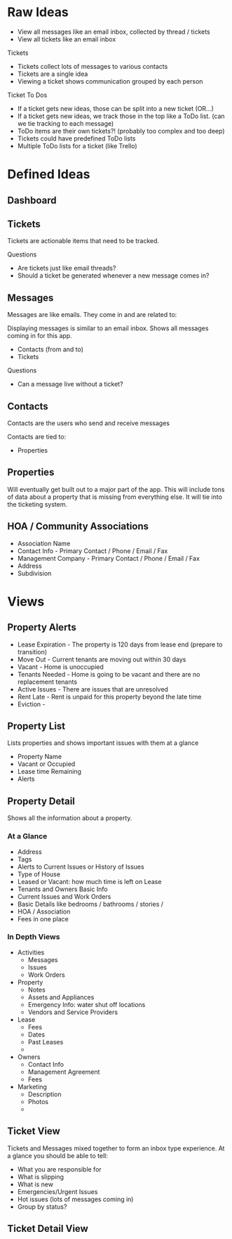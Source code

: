 


# Raw Ideas

* View all messages like an email inbox, collected by thread / tickets
* View all tickets like an email inbox

Tickets

* Tickets collect lots of messages to various contacts
* Tickets are a single idea
* Viewing a ticket shows communication grouped by each person

Ticket To Dos

* If a ticket gets new ideas, those can be split into a new ticket (OR...)
* If a ticket gets new ideas, we track those in the top like a ToDo list.  (can we tie tracking to each message)
* ToDo items are their own tickets?!  (probably too complex and too deep)
* Tickets could have predefined ToDo lists 
* Multiple ToDo lists for a ticket (like Trello)


# Defined Ideas

## Dashboard





## Tickets 
Tickets are actionable items that need to be tracked.

Questions

* Are tickets just like email threads?  
* Should a ticket be generated whenever a new message comes in?


## Messages
Messages are like emails.  They come in and are related to:

Displaying messages is similar to an email inbox.  Shows all messages coming in for this app. 

* Contacts (from and to)
* Tickets

Questions

* Can a message live without a ticket?



## Contacts 
Contacts are the users who send and receive messages

Contacts are tied to:

* Properties

## Properties
Will eventually get built out to a major part of the app.  This will include tons of data about a property that is missing from everything else.  It will tie into the ticketing system.


## HOA / Community Associations

* Association Name
* Contact Info - Primary Contact / Phone / Email  / Fax
* Management Company  - Primary Contact / Phone / Email  / Fax
* Address
* Subdivision




# Views

## Property Alerts

* Lease Expiration - The property is 120 days from lease end (prepare to transition)
* Move Out - Current tenants are moving out within 30 days
* Vacant - Home is unoccupied
* Tenants Needed - Home is going to be vacant and there are no replacement tenants
* Active Issues - There are issues that are unresolved
* Rent Late - Rent is unpaid for this property beyond the late time
* Eviction - 

## Property List

Lists properties and shows important issues with them at a glance

* Property Name
* Vacant or Occupied
* Lease time Remaining
* Alerts

## Property Detail

Shows all the information about a property.

### At a Glance

* Address
* Tags
* Alerts to Current Issues or History of Issues
* Type of House
* Leased or Vacant: how much time is left on Lease
* Tenants and Owners Basic Info
* Current Issues and Work Orders
* Basic Details like bedrooms / bathrooms / stories /
* HOA / Association
* Fees in one place 



### In Depth Views

* Activities
    * Messages
    * Issues
    * Work Orders    
* Property
    * Notes
    * Assets and Appliances
    * Emergency Info: water shut off locations
    * Vendors and Service Providers    
* Lease
    * Fees
    * Dates
    * Past Leases
    * 
* Owners
    * Contact Info
    * Management Agreement
    * Fees
* Marketing
    * Description
    * Photos
    * 

## Ticket View

Tickets and Messages mixed together to form an inbox type experience.  At a glance you should be able to tell:

* What you are responsible for
* What is slipping
* What is new
* Emergencies/Urgent Issues
* Hot issues (lots of messages coming in)
* Group by status?

## Ticket Detail View
